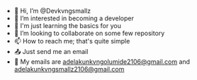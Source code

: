 - 👋 Hi, I’m @Devkvngsmallz
- 👀 I’m interested in becoming a developer 
- 🌱 I'm just learning the basics for you 
- 💞️ I’m looking to collaborate on some few repository 
- 📫 How to reach me; that's quite simple
- 📤 Just send me an email
- 📧 My emails are adelakunkvngolumide2106@gmail.com and adelakunkvngsmallz2106@gmail.com 

<!---
Devkvngsmallz/Devkvngsmallz is a ✨ special ✨ repository because its `README.md` (this file) appears on your GitHub profile.
You can click the Preview link to take a look at your changes.
--->
